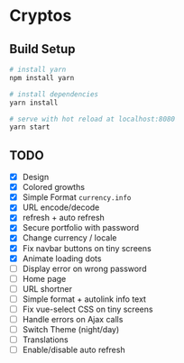 # Cryptos

## Build Setup

``` bash
# install yarn
npm install yarn

# install dependencies
yarn install

# serve with hot reload at localhost:8080
yarn start
```

## TODO

- [x] Design
- [x] Colored growths
- [x] Simple Format `currency.info`
- [x] URL encode/decode
- [x] refresh + auto refresh
- [x] Secure portfolio with password
- [x] Change currency / locale
- [x] Fix navbar buttons on tiny screens
- [x] Animate loading dots
- [ ] Display error on wrong password
- [ ] Home page
- [ ] URL shortner
- [ ] Simple format + autolink info text
- [ ] Fix vue-select CSS on tiny screens
- [ ] Handle errors on Ajax calls
- [ ] Switch Theme (night/day)
- [ ] Translations
- [ ] Enable/disable auto refresh
